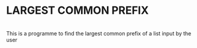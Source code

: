 # LARGEST COMMON PREFIX
<br>
This is a programme to find the largest common prefix of a list input by the user